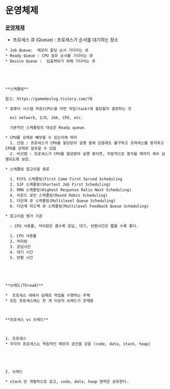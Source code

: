 # 운영체제

### [운영체제](https://velog.io/@yunaaa/CS-BASICS#%EC%9A%B4%EC%98%81%EC%B2%B4%EC%A0%9C)








  

  
       

  *  프로세스 큐 (Queue) : 프로세스가 순서를 대기하는 장소 

    

    * Job Queue:  메모리 할당 순서 기다리는 큐
    * Ready Queue : CPU 점유 순서를 기다리는 큐 
    * Device Queue :  입출력되기 위해 기다리는 큐 

    

    

    **스케쥴링**

    참고: https://gamedevlog.tistory.com/78

    * 컴퓨터 시스템 자원(CPU)을 어떤 작업(task)에 할당할지 결정하는 것 

      ex) network, I/O, Job, CPU, etc.

      기본적인 스케쥴링의 대상은 Ready queue. 

    * CPU를 강제로 빼앗을 수 있는지에 따라 
      1. 선점 : 프로세스가 CPU를 할당받아 실행 중에 있음에도 불구하고 프레세스를 중지하고 CPU를 강제로 점유할 수 있음 
      2. 비선점 : 프로세스가 CPU를 할당받아 실행 중이면, 자발적으로 중지될 때까지 계속 실행되도록 보장.

    * 스케쥴링 알고리즘 종류 

      1. FCFS 스케줄링(First Come First Served Scheduling
      2. SJF 스케줄링(Shortest Job First Scheduling)
      3. RRN 스케줄링(Highest Response Ratio Next Scheduling)
      4. 라운드 로빈 스케줄링(Round Robin Scheduling)
      5. 다단계 큐 스케줄링(Multilevel Queue Scheduling)
      6. 다단계 피드백 큐 스케줄링(Multilevel Feedback Queue Scheduling)

    * 알고리즘 평가 기준  

      : CPU 사용률, 처리량은 클수록 응답, 대기, 반환시간은 짧을 수록 좋다. 

      1. CPU 사용률 
      2. 처리량 
      3. 응답시간 
      4. 대기 시간 
      5. 반환 시간

    

    

    **쓰레드(Thread)**

    *  프로세스 내에서 실제로 작업을 수행하는 주체
    * 모든 프로세스에는 한 개 이상의 쓰레드가 존재함 

    

    **프로세스 vs 쓰레드**

    

    1. 프로세스 
    * 각각의 프로세스는 독립적인 메모리 공간을 갖음 (code, data, stack, heap)

    

    

    2. 쓰레드

    * stack 만 개별적으로 갖고, code, data, heap 영역은 공유한다. 

    

    

    

    

    

     

    

    

    

    

    

    

    

    

    

    

    

    

     

    

    

    









